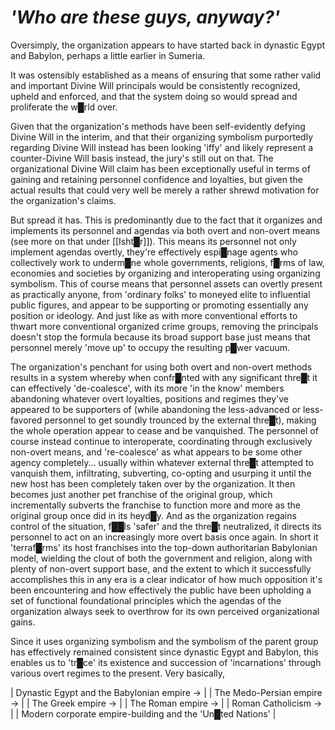 # *'Who are these guys, anyway?'*

Oversimply, the organization appears to have started back in dynastic Egypt and Babylon, perhaps a little earlier in Sumeria.

It was ostensibly established as a means of ensuring that some rather valid and important Divine Will principals would be consistently recognized, upheld and enforced, and that the system doing so would spread and proliferate the w█rld over.

Given that the organization's methods have been self-evidently defying Divine Will in the interim, and that their organizing symbolism purportedly regarding Divine Will instead has been looking 'iffy' and likely represent a counter-Divine Will basis instead, the jury's still out on that.  The organizational Divine Will claim has been exceptionally useful in terms of gaining and retaining personnel confidence and loyalties, but given the actual results that could very well be merely a rather shrewd motivation for the organization's claims.

But spread it has.  This is predominantly due to the fact that it organizes and implements its personnel and agendas via both overt and non-overt means (see more on that under [[Isht█r]]).  This means its personnel not only implement agendas overtly, they're effectively espi█nage agents who collectively work to underm█ne whole governments, religions, f█rms of law, economies and societies by organizing and interoperating using organizing symbolism.  This of course means that personnel assets can overtly present as practically anyone, from 'ordinary folks' to moneyed elite to influential public figures, and appear to be supporting or promoting essentially any position or ideology.  And just like as with more conventional efforts to thwart more conventional organized crime groups, removing the principals doesn't stop the formula because its broad support base just means that personnel merely 'move up' to occupy the resulting p█wer vacuum.

The organization's penchant for using both overt and non-overt methods results in a system whereby when confr█nted with any significant thre█t it can effectively 'de-coalesce', with its more 'in the know' members abandoning whatever overt loyalties, positions and regimes they've appeared to be supporters of (while abandoning the less-advanced or less-favored personnel to get soundly trounced by the external thre█t), making the whole operation appear to cease and be vanquished.  The personnel of course instead continue to interoperate, coordinating through exclusively non-overt means, and 're-coalesce' as what appears to be some other agency completely... usually within whatever external thre█t attempted to vanquish them, infiltrating, subverting, co-opting and usurping it until the new host has been completely taken over by the organization.  It then becomes just another pet franchise of the original group, which incrementally subverts the franchise to function more and more as the original group once did in its heyd█y.  And as the organization regains control of the situation, f██ls 'safer' and the thre█t neutralized, it directs its personnel to act on an increasingly more overt basis once again.  In short it 'terraf█rms' its host franchises into the top-down authoritarian Babylonian model, wielding the clout of both the government and religion, along with plenty of non-overt support base, and the extent to which it successfully accomplishes this in any era is a clear indicator of how much opposition it's been encountering and how effectively the public have been upholding a set of functional foundational principles which the agendas of the organization always seek to overthrow for its own perceived organizational gains.

Since it uses organizing symbolism and the symbolism of the parent group has effectively remained consistent since dynastic Egypt and Babylon, this enables us to 'tr█ce' its existence and succession of 'incarnations' through various overt regimes to the present.  Very basically,

| Dynastic Egypt and the Babylonian empire -> |
| The Medo-Persian empire -> |
| The Greek empire -> |
| The Roman empire -> |
| Roman Catholicism -> |
| Modern corporate empire-building and the 'Un█ted Nations' |



